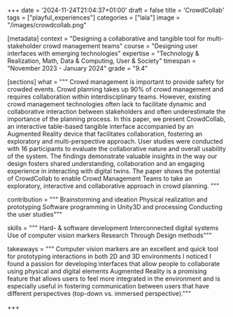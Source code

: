 +++
date = '2024-11-24T21:04:37+01:00'
draft = false
title = 'CrowdCollab'
tags = ["playful_experiences"]
categories = ["lala"]
image = "/images/crowdcollab.png"

[metadata]
context = "Designing a collaborative and tangible tool for multi-stakeholder crowd management teams"
course = "Designing user interfaces with emerging technologies"
expertise = "Technology & Realization, Math, Data & Computing, User & Society"
timespan = "November 2023 - January 2024"
grade = "9.4"

[sections]
what = """
Crowd management is important to provide safety for crowded events. Crowd planning takes up 90% of crowd management and requires collaboration within interdisciplinary teams. However, existing crowd management technologies often lack to facilitate dynamic and collaborative interaction between stakeholders and often underestimate the importance of the planning process. In this paper, we present CrowdCollab, an interactive table-based tangible interface accompanied by an Augmented Reality device that facilitates collaboration, fostering an exploratory and multi-perspective approach. User studies were conducted with 16 participants to evaluate the collaborative nature and overall usability of the system. The findings demonstrate valuable insights in the way our design fosters shared understanding, collaboration and an engaging experience in interacting with digital twins. The paper shows the potential of CrowdCollab to enable Crowd Management Teams to take an exploratory, interactive and collaborative approach in crowd planning. 
"""

contribution = """
Brainstorming and ideation
Physical realization and prototyping
Software programming in Unity3D and processing
Conducting the user studies"""

skills = """
Hard- & software development
Interconnected digital systems
Use of computer vision markers
Research Through Design methods"""

takeaways = """
Computer vision markers are an excellent and quick tool for prototyping interactions in both 2D and 3D environments
I noticed I found a passion for developing interfaces that allow people to collaborate using physical and digital elements
Augmented Reality is a promising feature that allows users to feel more integrated in the environment and is especially useful in fostering communication between users that have different perspectives (top-down vs. immersed perspective)."""

+++
